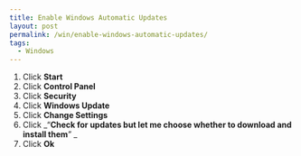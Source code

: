 ```yaml
---
title: Enable Windows Automatic Updates
layout: post
permalink: /win/enable-windows-automatic-updates/
tags:
  - Windows
---
```

  1. Click **Start**
  2. Click **Control Panel**
  3. Click **Security**
  4. Click **Windows Update**
  5. Click **Change Settings**
  6. Click _&#8220;**Check for updates but let me choose whether to download and install them**&#8221; _
  7. Click **Ok**

